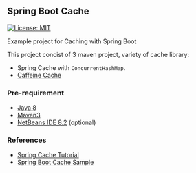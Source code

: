 ## Spring Boot Cache
[![License: MIT](https://img.shields.io/badge/License-MIT-blue.svg)](/LICENSE)

Example project for Caching with Spring Boot

This project concist of 3 maven project, variety of cache library:
- Spring Cache with `ConcurrentHashMap`.
- [Caffeine Cache](https://github.com/ben-manes/caffeine)

### Pre-requirement
- [Java 8](http://www.oracle.com/technetwork/java/javase/downloads/jdk8-downloads-2133151.html)
- [Maven3](https://maven.apache.org/index.html)
- [NetBeans IDE 8.2](https://netbeans.org/) (optional)

### References
- [Spring Cache Tutorial](http://www.baeldung.com/spring-cache-tutorial)
- [Spring Boot Cache Sample](https://github.com/spring-projects/spring-boot/tree/master/spring-boot-samples/spring-boot-sample-cache)
